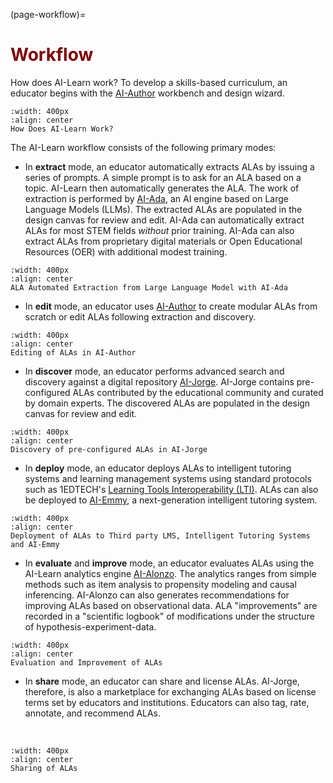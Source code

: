 (page-workflow)=
# <font color="maroon">Workflow</font>

How does AI-Learn work? To develop a skills-based curriculum, an educator begins with the  [AI-Author](page-author) workbench and design wizard. 

```{figure} /images/howdoesitwork.png
:width: 400px
:align: center
How Does AI-Learn Work?
```

The AI-Learn workflow consists of the following primary modes:

- In **extract** mode, an educator automatically extracts ALAs by issuing a series of prompts. A simple prompt is to ask for an ALA based on a topic. AI-Learn then automatically generates the ALA. The work of extraction is performed by [AI-Ada](page-ada), an AI engine based on Large Language Models (LLMs). The extracted ALAs are populated in the design canvas for review and edit. AI-Ada can automatically extract ALAs for most STEM fields *without* prior training. AI-Ada can also extract ALAs from proprietary digital materials or Open Educational Resources (OER) with additional modest training. 

```{figure} /images/extractmode.png
:width: 400px
:align: center
ALA Automated Extraction from Large Language Model with AI-Ada
```

- In **edit** mode, an educator uses [AI-Author](page-author) to create modular ALAs from scratch or edit ALAs following extraction and discovery.

```{figure} /images/editmode.png
:width: 400px
:align: center
Editing of ALAs in AI-Author
```
- In **discover** mode, an educator performs advanced search and discovery against a digital repository [AI-Jorge](page-jorge). AI-Jorge contains pre-configured ALAs contributed by the educational community and curated by domain experts. The discovered ALAs are populated in the design canvas for review and edit. 

```{figure} /images/discovermode.png
:width: 400px
:align: center
Discovery of pre-configured ALAs in AI-Jorge
```

- In **deploy** mode, an educator deploys ALAs to intelligent tutoring systems and learning management systems using standard protocols such as 1EDTECH's [Learning Tools Interoperability (LTI)](https://www.imsglobal.org/activity/learning-tools-interoperability). ALAs can also be deployed to [AI-Emmy](page-emmy), a next-generation intelligent tutoring system.

```{figure} /images/deploymode.png
:width: 400px
:align: center
Deployment of ALAs to Third party LMS, Intelligent Tutoring Systems and AI-Emmy
```

- In **evaluate** and **improve** mode, an educator evaluates ALAs using the AI-Learn analytics engine [AI-Alonzo](page-alonzo). The analytics ranges from simple methods such as item analysis to propensity modeling and causal inferencing. AI-Alonzo can also generates recommendations for improving ALAs based on observational data. ALA "improvements" are recorded in a "scientific logbook" of modifications under the structure of hypothesis-experiment-data. 

```{figure} /images/evaluatemode.png
:width: 400px
:align: center
Evaluation and Improvement of ALAs
```

- In **share** mode, an educator can share and license ALAs. AI-Jorge, therefore, is also a marketplace for exchanging ALAs based on license terms set by educators and institutions. Educators can also tag, rate, annotate, and recommend ALAs.
<p>&nbsp;</p>

```{figure} /images/sharemode.png
:width: 400px
:align: center
Sharing of ALAs
```